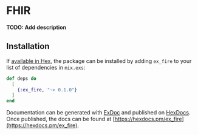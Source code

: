 # FHIR

**TODO: Add description**

## Installation

If [available in Hex](https://hex.pm/docs/publish), the package can be installed
by adding `ex_fire` to your list of dependencies in `mix.exs`:

```elixir
def deps do
  [
    {:ex_fire, "~> 0.1.0"}
  ]
end
```

Documentation can be generated with [ExDoc](https://github.com/elixir-lang/ex_doc)
and published on [HexDocs](https://hexdocs.pm). Once published, the docs can
be found at [https://hexdocs.pm/ex_fire](https://hexdocs.pm/ex_fire).

